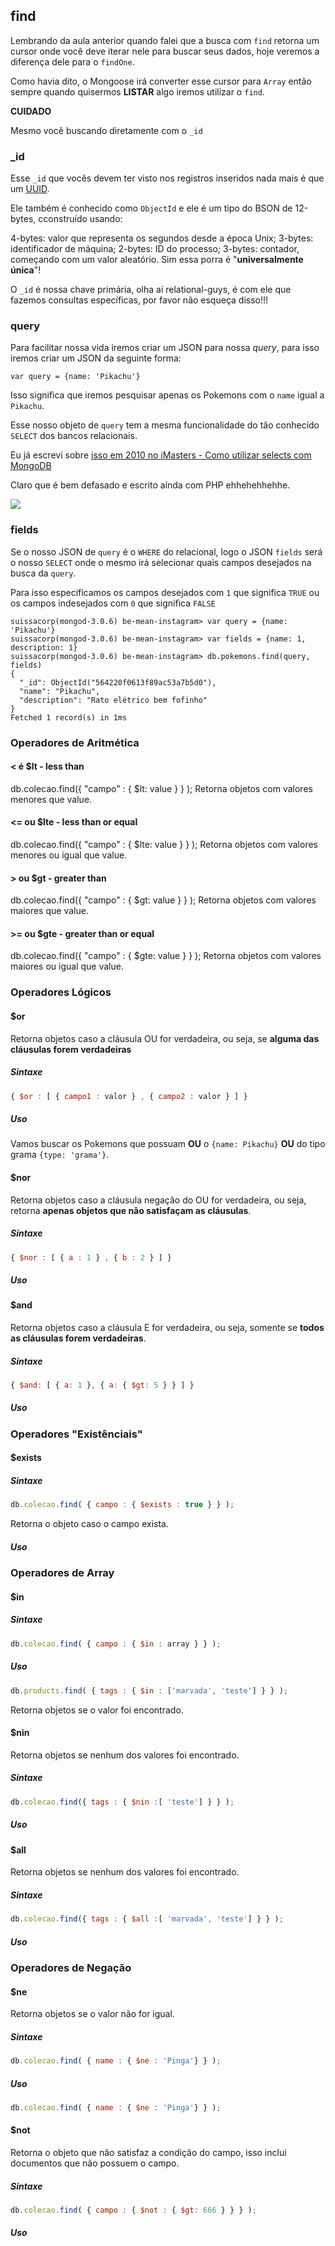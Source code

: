 ## find

Lembrando da aula anterior quando falei que a busca com `find` retorna um cursor onde você deve iterar nele para buscar seus dados, hoje veremos a diferença dele para o `findOne`.

Como havia dito, o Mongoose irá converter esse cursor para `Array` então sempre quando quisermos **LISTAR** algo iremos utilizar o `find`.

**CUIDADO**

Mesmo você buscando diretamente com o `_id`


### _id

Esse `_id` que vocês devem ter visto nos registros inseridos nada mais é que um [UUID](https://en.wikipedia.org/wiki/Universally_unique_identifier).

Ele também é conhecido como `ObjectId` e ele é um tipo do BSON de 12-bytes, cconstruído usando:

4-bytes: valor que representa os segundos desde a época Unix;
3-bytes: identificador de máquina;
2-bytes: ID do processo;
3-bytes: contador, começando com um valor aleatório.
Sim essa porra é "**universalmente única**"!

O `_id` é nossa chave primária, olha aí relational-guys, é com ele que fazemos consultas específicas, por favor não esqueça disso!!!

### query

Para facilitar nossa vida iremos criar um JSON para nossa *query*, para isso iremos criar um JSON da seguinte forma:

```
var query = {name: 'Pikachu'}
```

Isso significa que iremos pesquisar apenas os Pokemons com o `name` igual a `Pikachu`.

Esse nosso objeto de `query` tem a mesma funcionalidade do tão conhecido `SELECT` dos bancos relacionais.

Eu já escrevi sobre [isso em 2010 no iMasters - Como utilizar selects com MongoDB](http://imasters.com.br/artigo/17308/mongodb/como-utilizar-selects-com-mongodb/?trace=1519021197&source=author-archive)

Claro que é bem defasado e escrito ainda com PHP ehhehehhehhe.

![](http://geradormemes.com/media/created/w0p6bh.jpg)

### fields

Se o nosso JSON de `query` é o `WHERE` do relacional, logo o JSON `fields` será o nosso `SELECT` onde o mesmo irá selecionar quais campos desejados na busca da `query`.

Para isso especificamos os campos desejados com `1` que significa `TRUE` ou os campos indesejados com `0` que significa `FALSE`

```
suissacorp(mongod-3.0.6) be-mean-instagram> var query = {name: 'Pikachu'}
suissacorp(mongod-3.0.6) be-mean-instagram> var fields = {name: 1, description: 1}
suissacorp(mongod-3.0.6) be-mean-instagram> db.pokemons.find(query, fields)
{
  "_id": ObjectId("564220f0613f89ac53a7b5d0"),
  "name": "Pikachu",
  "description": "Rato elétrico bem fofinho"
}
Fetched 1 record(s) in 1ms

```


### Operadores de Aritmética

#### < é $lt - less than

db.colecao.find({ "campo" : { $lt: value } } );
Retorna objetos com valores menores que value.

#### <= ou $lte - less than or equal

db.colecao.find({ "campo" : { $lte: value } } );
Retorna objetos com valores menores ou igual que value.

#### > ou $gt - greater than

db.colecao.find({ "campo" : { $gt: value } } );
Retorna objetos com valores maiores que value.

#### >= ou $gte - greater than or equal

db.colecao.find({ "campo" : { $gte: value } } );
Retorna objetos com valores maiores ou igual que value.

### Operadores Lógicos

#### $or

Retorna objetos caso a cláusula OU for verdadeira, ou seja, se **alguma das cláusulas forem verdadeiras**

##### Sintaxe

```js
{ $or : [ { campo1 : valor } , { campo2 : valor } ] }
```

##### Uso

Vamos buscar os Pokemons que possuam **OU** o `{name: Pikachu}` **OU** do tipo grama `{type: 'grama'}`.

#### $nor

Retorna objetos caso a cláusula negação do OU for verdadeira, ou seja, retorna **apenas objetos que não satisfaçam as cláusulas**.

##### Sintaxe

```js
{ $nor : [ { a : 1 } , { b : 2 } ] }
```

##### Uso

#### $and

Retorna objetos caso a cláusula E for verdadeira, ou seja, somente se **todos as cláusulas forem verdadeiras**.

##### Sintaxe

```js
{ $and: [ { a: 1 }, { a: { $gt: 5 } } ] }
```

##### Uso


### Operadores "Existênciais"

#### $exists

##### Sintaxe
```js
db.colecao.find( { campo : { $exists : true } } );
```
Retorna o objeto caso o campo exista.

##### Uso

### Operadores de Array

#### $in

##### Sintaxe

```js
db.colecao.find( { campo : { $in : array } } );
```

##### Uso
```js
db.products.find( { tags : { $in : ['marvada', 'teste'] } } );
```

Retorna objetos se o valor foi encontrado.

#### $nin

Retorna objetos se nenhum dos valores foi encontrado.

##### Sintaxe

```js
db.colecao.find({ tags : { $nin :[ 'teste'] } } );
```

##### Uso

#### $all

Retorna objetos se nenhum dos valores foi encontrado.
##### Sintaxe

```js
db.colecao.find({ tags : { $all :[ 'marvada', 'teste'] } } );
```

##### Uso


### Operadores de Negação

#### $ne

Retorna objetos se o valor não for igual.

##### Sintaxe

```js
db.colecao.find( { name : { $ne : 'Pinga'} } );
```

##### Uso

```js
db.colecao.find( { name : { $ne : 'Pinga'} } );
```



#### $not

Retorna o objeto que não satisfaz a condição do campo, isso inclui documentos que não possuem o campo.

##### Sintaxe

```js
db.colecao.find( { campo : { $not : { $gt: 666 } } } );
```

##### Uso

